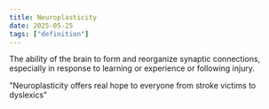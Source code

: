 ```yaml
---
title: Neuroplasticity
date: 2025-05-25
tags: ["definition"]
---
```


The ability of the brain to form and reorganize synaptic connections, especially in response to learning or 
experience or following injury.

"Neuroplasticity offers real hope to everyone from stroke victims to dyslexics"